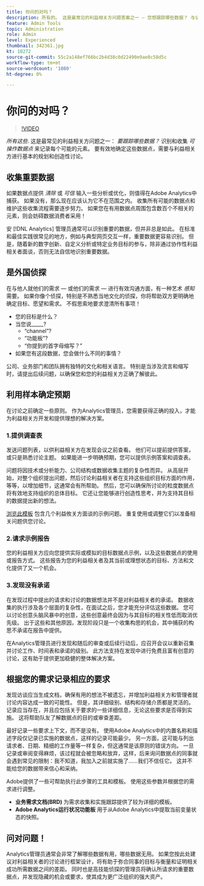 ```yaml
---
title: 你问的对吗？
description: 所有的。 这是最常见的利益相关方问题答案之一 — 您想跟踪哪些数据？ 与记录每个可能的元素相比，识别和收集可操作数据点可能更有价值。 要有效地确定这些数据点，需要与利益相关方进行基本的规划和创造性讨论。
feature: Admin Tools
topic: Administration
role: Admin
level: Experienced
thumbnail: 342361.jpg
kt: 10272
source-git-commit: 55c2a148ef766bc2b4d38c0d22490e9ae8c58d5c
workflow-type: tm+mt
source-wordcount: '1080'
ht-degree: 0%

---
```



# 你问的对吗？

>[!VIDEO](https://video.tv.adobe.com/v/342361/?quality=12&learn=on)

_所有这些_. 这是最常见的利益相关方问题之一： _要跟踪哪些数据？_ 识别和收集 _可操作数据点_ 来记录每个可能的元素。 要有效地确定这些数据点，需要与利益相关方进行基本的规划和创造性讨论。

## 收集重要数据

如果数据点提供 _清除_ 或 _可信_ 输入一些分析或优化，则值得在Adobe Analytics中捕获。 如果没有，那么现在应该认为它不在范围之内。 收集所有可能的数据点和维护这些收集流程需要逐步努力。 如果您在有用数据点周围包含数百个不相关的元素，则会妨碍数据消费者采用！

安 [!DNL Analytics] 管理员通常可以识别重要的数据，但并非总是如此。 在标准和最佳实践很常见的地方，例如与典型网页交互一样，重要数据更容易识别。 但是，随着新的数字创新、自定义分析或特定业务目标的参与，除非通过协作性利益相关者面谈，否则无法自信地识别重要数据。

## 是外国侦探

在与他人就他们的需求 — 或他们的需求 — 进行有效沟通方面，有一种艺术 _感知_ 需要。 如果你像个侦探，特别是不熟悉当地文化的侦探，你将帮助双方更明确地确定目标、愿望和需求。 不假思索地要求澄清所有事项！

* 您的目标是什么？
* 当您说_____?
   * “channel”?
   * “功能板”?
   * “你提到的首字母缩写？”
* 如果您有这段数据，您会做什么不同的事情？

公司、业务部门和团队拥有独特的文化和相关语言。 特别是当涉及流言和缩写时，请提出后续问题，以确保您和您的利益相关方正确了解彼此。

## 利用样本确定预期

在讨论之前确定一些原则。 作为Analytics管理员，您需要获得正确的投入，才能为利益相关方开发和提供理想的解决方案。

### 1.提供调查表

发送问题列表，以供利益相关方在发现会议之前查看。 他们可以提前提供答案，或只是熟悉讨论主题。 如果能进一步明确预期，您可以提供示例答案和调查表。

问题将因技术或分析能力、公司结构或数据收集主题的复杂性而异。 从高层开始，对整个组织提出问题，然后讨论利益相关者在支持这些组织目标方面的作用，等等，以增加细节，这通常会有所帮助。 然后，您可以确保所讨论的粒度数据点将有效地支持组织的总体目标。 它还让您能够进行创造性思考，并为支持其目标的数据提出新的想法。

[浏览此模板](assets/stakeholder-questionnaire.pdf) 包含几个利益攸关方面谈的示例问题。 重复使用或调整它们以准备相关问题供您讨论。

### 2.请求示例报告

您的利益相关方应向您提供实际或模拟的目标数据点示例，以及这些数据点的使用或报告方式。 这些报告为您的利益相关者及其当前或理想状态的目标、方法和文化提供了又一个机会。

### 3.发现没有承诺

在发现过程中提出的请求和讨论的数据想法并不是对利益相关者的承诺。 数据收集的执行涉及各个层面的复杂性，在面试之后，您才能充分评估这些数据。 您可以讨论创意头脑风暴中的创意，这些创意最终会因为与其目标的相关性低而取消优先级。 出于这些和其他原因，发现阶段只是一个收集构思的机会，其中捕获的构思不承诺在报告中提供。

在Analytics管理员进行发现和随后的审查或后续行动后，应召开会议以重新召集并讨论工作、时间表和承诺的级别。 此方法支持在发现中进行免费且富有创意的讨论，这有助于提供更加稳健的整体解决方案。

## 根据您的需求记录相应的要求

发现访谈应当生成文档，确保有用的想法不被遗忘，并增加利益相关方和管理者就讨论内容达成一致的可能性。 但是，其详细级别、结构和存储介质都是灵活的。 记录应当存在，并且应包括关于要求的一些详细信息，无论这些要求是否得到实施。 这将帮助队友了解数据点的目的或审查差距。

最好记录一些要求上下文，而不是没有。 使用Adobe Analytics中的内置名称和描述字段仅记录已实施的数据点，这样的记录可能最少。 另一方面，这可能与列出请求者、日期、精细的工作量等一样复杂，但这通常是该原则的错误方向。 一旦记录或审阅变得麻烦，该过程就会被忽略和放弃，这样，后来询问数据点的同事就会遇到常见的限制：我不知道，我加入之前就实施了……我们不信任它。 这并不能给您的数据带来信心和采纳。

Adobe提供了一些可帮助执行此步骤的工具和模板。 使用这些参数并根据您的需求进行调整。

* **业务需求文档(BRD)** 为需求收集和实施跟踪提供了较为详细的模板。
* **Adobe Analytics运行状况功能板** 用于从Adobe Analytics中提取当前变量状态的快照。

## 问对问题！

Analytics管理员通常会非常了解哪些数据有用，哪些数据无用。 如果您按此处建议对利益相关者的讨论进行框架设计，将有助于弥合同事的目标与衡量和证明相关成功所需数据之间的差距。 同时也是高技能侦探的管理员将确认所请求的重要数据点，并发现隐藏的机会或要求，使其成为更广泛组织的强大资产。

